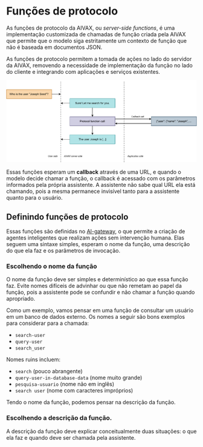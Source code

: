 # Funções de protocolo

As funções de protocolo da AIVAX, ou _server-side functions_, é uma implementação customizada de chamadas de função criada pela AIVAX que permite que o modelo siga estritamente um contexto de função que não é baseada em documentos JSON.

As funções de protocolo permitem a tomada de ações no lado do servidor da AIVAX, removendo a necessidade de implementação da função no lado do cliente e integrando com aplicações e serviços existentes.

<img src="/assets/diagrams/protocol-functions-1.drawio.svg">

Essas funções esperam um **callback** através de uma URL, e quando o modelo decide chamar a função, o callback é acessado com os parâmetros informados pela própria assistente. A assistente não sabe qual URL ela está chamando, pois a mesma permanece invisível tanto para a assistente quanto para o usuário.

## Definindo funções de protocolo

Essas funções são definidas no [AI-gateway](/entities/ai-gateway.md), o que permite a criação de agentes inteligentes que realizam ações sem intervenção humana. Elas seguem uma sintaxe simples, esperam o nome da função, uma descrição do que ela faz e os parâmetros de invocação.

### Escolhendo o nome da função

O nome da função deve ser simples e determinístico ao que essa função faz. Evite nomes difíceis de advinhar ou que não remetam ao papel da função, pois a assistente pode se confundir e não chamar a função quando apropriado.

Como um exemplo, vamos pensar em uma função de consultar um usuário em um banco de dados externo. Os nomes a seguir são bons exemplos para considerar para a chamada:

- `search-user`
- `query-user`
- `search_user`

Nomes ruins incluem:

- `search` (pouco abrangente)
- `query-user-in-database-data` (nome muito grande)
- `pesquisa-usuario` (nome não em inglês)
- `search user` (nome com caracteres impróprios)

Tendo o nome da função, podemos pensar na descrição da função.

### Escolhendo a descrição da função.

A descrição da função deve explicar conceitualmente duas situações: o que ela faz e quando deve ser chamada pela assistente. 